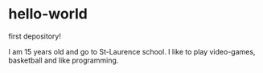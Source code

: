 # hello-world
first depository!


I am 15 years old and go to St-Laurence school.
I like to play video-games, basketball and like programming.
